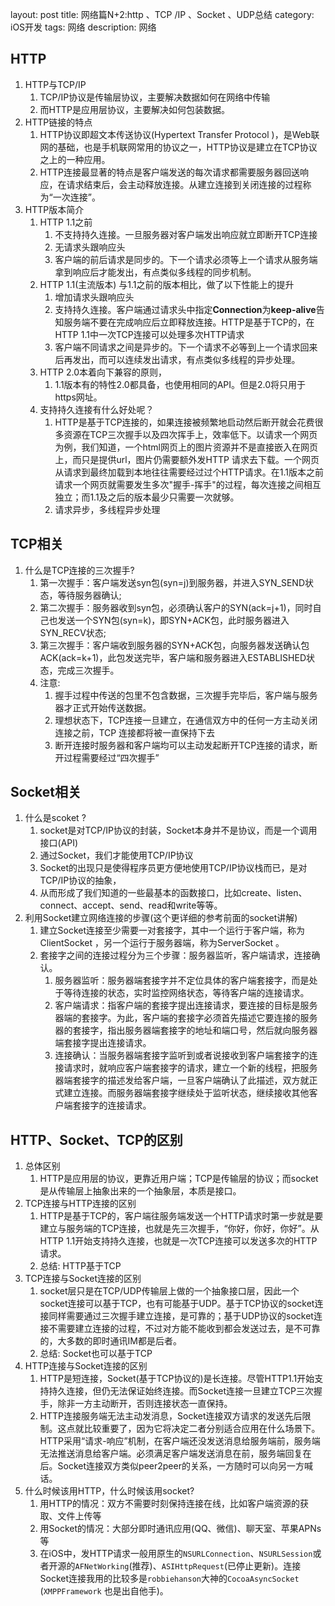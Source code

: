 layout: post
title: 网络篇N+2:http 、TCP /IP 、Socket 、UDP总结
category: iOS开发
tags: 网络
description: 网络

## HTTP
1. HTTP与TCP/IP
    1. TCP/IP协议是传输层协议，主要解决数据如何在网络中传输
    2. 而HTTP是应用层协议，主要解决如何包装数据。
2. HTTP链接的特点
    1. HTTP协议即超文本传送协议(Hypertext Transfer Protocol )，是Web联网的基础，也是手机联网常用的协议之一，HTTP协议是建立在TCP协议之上的一种应用。
    2. HTTP连接最显著的特点是客户端发送的每次请求都需要服务器回送响应，在请求结束后，会主动释放连接。从建立连接到关闭连接的过程称为“一次连接”。
3. HTTP版本简介
    1. HTTP 1.1之前
        1. 不支持持久连接。一旦服务器对客户端发出响应就立即断开TCP连接
        2. 无请求头跟响应头
        3. 客户端的前后请求是同步的。下一个请求必须等上一个请求从服务端拿到响应后才能发出，有点类似多线程的同步机制。
    2. HTTP 1.1(主流版本) 与1.1之前的版本相比，做了以下性能上的提升
        1. 增加请求头跟响应头
        2. 支持持久连接。客户端通过请求头中指定**Connection**为**keep-alive**告知服务端不要在完成响应后立即释放连接。HTTP是基于TCP的，在HTTP 1.1中一次TCP连接可以处理多次HTTP请求
        3. 客户端不同请求之间是异步的。下一个请求不必等到上一个请求回来后再发出，而可以连续发出请求，有点类似多线程的异步处理。
    3. HTTP 2.0本着向下兼容的原则，
        1. 1.1版本有的特性2.0都具备，也使用相同的API。但是2.0将只用于https网址。
    4. 支持持久连接有什么好处呢？
        1. HTTP是基于TCP连接的，如果连接被频繁地启动然后断开就会花费很多资源在TCP三次握手以及四次挥手上，效率低下。以请求一个网页为例，我们知道，一个html网页上的图片资源并不是直接嵌入在网页上，而只是提供url，图片仍需要额外发HTTP 请求去下载。一个网页从请求到最终加载到本地往往需要经过过个HTTP请求。在1.1版本之前请求一个网页就需要发生多次"握手-挥手"的过程，每次连接之间相互独立；而1.1及之后的版本最少只需要一次就够。
        2. 请求异步，多线程异步处理

## TCP相关
1. 什么是TCP连接的三次握手?
    1. 第一次握手：客户端发送syn包(syn=j)到服务器，并进入SYN_SEND状态，等待服务器确认;
    2. 第二次握手：服务器收到syn包，必须确认客户的SYN(ack=j+1)，同时自己也发送一个SYN包(syn=k)，即SYN+ACK包，此时服务器进入SYN_RECV状态;
    3. 第三次握手：客户端收到服务器的SYN+ACK包，向服务器发送确认包ACK(ack=k+1)，此包发送完毕，客户端和服务器进入ESTABLISHED状态，完成三次握手。
    4. 注意: 
        1. 握手过程中传送的包里不包含数据，三次握手完毕后，客户端与服务器才正式开始传送数据。
        2. 理想状态下，TCP连接一旦建立，在通信双方中的任何一方主动关闭连接之前，TCP 连接都将被一直保持下去
        3. 断开连接时服务器和客户端均可以主动发起断开TCP连接的请求，断开过程需要经过“四次握手”

## Socket相关
1. 什么是scoket ?
    1. socket是对TCP/IP协议的封装，Socket本身并不是协议，而是一个调用接口(API)
    2. 通过Socket，我们才能使用TCP/IP协议
    3. Socket的出现只是使得程序员更方便地使用TCP/IP协议栈而已，是对TCP/IP协议的抽象，
    4. 从而形成了我们知道的一些最基本的函数接口，比如create、listen、connect、accept、send、read和write等等。
2. 利用Socket建立网络连接的步骤(这个更详细的参考前面的socket讲解)
    1. 建立Socket连接至少需要一对套接字，其中一个运行于客户端，称为ClientSocket ，另一个运行于服务器端，称为ServerSocket 。
    2. 套接字之间的连接过程分为三个步骤：服务器监听，客户端请求，连接确认。
        1. 服务器监听：服务器端套接字并不定位具体的客户端套接字，而是处于等待连接的状态，实时监控网络状态，等待客户端的连接请求。
        2. 客户端请求：指客户端的套接字提出连接请求，要连接的目标是服务器端的套接字。为此，客户端的套接字必须首先描述它要连接的服务器的套接字，指出服务器端套接字的地址和端口号，然后就向服务器端套接字提出连接请求。
        3. 连接确认：当服务器端套接字监听到或者说接收到客户端套接字的连接请求时，就响应客户端套接字的请求，建立一个新的线程，把服务器端套接字的描述发给客户端，一旦客户端确认了此描述，双方就正式建立连接。而服务器端套接字继续处于监听状态，继续接收其他客户端套接字的连接请求。
         
         
## HTTP、Socket、TCP的区别
1. 总体区别
    1. HTTP是应用层的协议，更靠近用户端；TCP是传输层的协议；而socket是从传输层上抽象出来的一个抽象层，本质是接口。
2. TCP连接与HTTP连接的区别
    1. HTTP是基于TCP的，客户端往服务端发送一个HTTP请求时第一步就是要建立与服务端的TCP连接，也就是先三次握手，“你好，你好，你好”。从HTTP 1.1开始支持持久连接，也就是一次TCP连接可以发送多次的HTTP请求。
    2. 总结: HTTP基于TCP
3. TCP连接与Socket连接的区别
    1. socket层只是在TCP/UDP传输层上做的一个抽象接口层，因此一个socket连接可以基于TCP，也有可能基于UDP。基于TCP协议的socket连接同样需要通过三次握手建立连接，是可靠的；基于UDP协议的socket连接不需要建立连接的过程，不过对方能不能收到都会发送过去，是不可靠的，大多数的即时通讯IM都是后者。
    2. 总结: Socket也可以基于TCP
4. HTTP连接与Socket连接的区别
    1. HTTP是短连接，Socket(基于TCP协议的)是长连接。尽管HTTP1.1开始支持持久连接，但仍无法保证始终连接。而Socket连接一旦建立TCP三次握手，除非一方主动断开，否则连接状态一直保持。
    2. HTTP连接服务端无法主动发消息，Socket连接双方请求的发送先后限制。这点就比较重要了，因为它将决定二者分别适合应用在什么场景下。HTTP采用“请求-响应”机制，在客户端还没发送消息给服务端前，服务端无法推送消息给客户端。必须满足客户端发送消息在前，服务端回复在后。Socket连接双方类似peer2peer的关系，一方随时可以向另一方喊话。
5. 什么时候该用HTTP，什么时候该用socket?
    1. 用HTTP的情况：双方不需要时刻保持连接在线，比如客户端资源的获取、文件上传等
    2. 用Socket的情况：大部分即时通讯应用(QQ、微信)、聊天室、苹果APNs等
    3. 在iOS中，发HTTP请求一般用原生的`NSURLConnection`、`NSURLSession`或者开源的`AFNetWorking`(推荐)、`ASIHttpRequest`(已停止更新)。连接Socket连接我用的比较多是`robbiehanson`大神的`CocoaAsyncSocket` (`XMPPFramework`
也是出自他手)。


